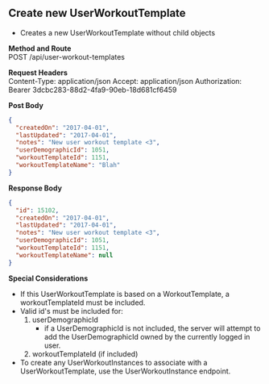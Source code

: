 Create new UserWorkoutTemplate
---
* Creates a new UserWorkoutTemplate without child objects

**Method and Route**\
POST /api/user-workout-templates

**Request Headers**\
Content-Type: application/json
Accept: application/json
Authorization: Bearer 3dcbc283-88d2-4fa9-90eb-18d681cf6459

**Post Body**
```json
{
  "createdOn": "2017-04-01",
  "lastUpdated": "2017-04-01",
  "notes": "New user workout template <3",
  "userDemographicId": 1051,
  "workoutTemplateId": 1151,
  "workoutTemplateName": "Blah"
}
```

**Response Body**
```json
{
  "id": 15102,
  "createdOn": "2017-04-01",
  "lastUpdated": "2017-04-01",
  "notes": "New user workout template <3",
  "userDemographicId": 1051,
  "workoutTemplateId": 1151,
  "workoutTemplateName": null
}
```

**Special Considerations**
* If this UserWorkoutTemplate is based on a WorkoutTemplate, a workoutTemplateId must be included.
* Valid id's must be included for:
    1. userDemographicId
        * if a UserDemographicId is not included, the server will attempt to add the UserDemographicId owned by the currently logged in user.
    2. workoutTemplateId (if included)
* To create any UserWorkoutInstances to associate with a UserWorkoutTemplate, use the UserWorkoutInstance endpoint.
